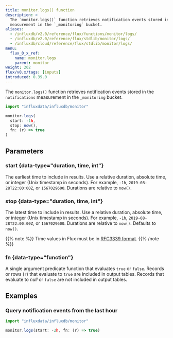 ```yaml
---
title: monitor.logs() function
description: >
  The `monitor.logs()` function retrieves notification events stored in the `notifications`
  measurement in the `_monitoring` bucket.
aliases:
  - /influxdb/v2.0/reference/flux/functions/monitor/logs/
  - /influxdb/v2.0/reference/flux/stdlib/monitor/logs/
  - /influxdb/cloud/reference/flux/stdlib/monitor/logs/
menu:
  flux_0_x_ref:
    name: monitor.logs
    parent: monitor
weight: 202
flux/v0.x/tags: [inputs]
introduced: 0.39.0
---
```


The `monitor.logs()` function retrieves notification events stored in the `notifications`
measurement in the `_monitoring` bucket.

```js
import "influxdata/influxdb/monitor"

monitor.logs(
  start: -1h,
  stop: now(),
  fn: (r) => true
)
```

## Parameters

### start {data-type="duration, time, int"}
The earliest time to include in results.
Use a relative duration, absolute time, or integer (Unix timestamp in seconds).
For example, `-1h`, `2019-08-28T22:00:00Z`, or `1567029600`.
Durations are relative to `now()`.

### stop {data-type="duration, time, int"}
The latest time to include in results.
Use a relative duration, absolute time, or integer (Unix timestamp in seconds).
For example, `-1h`, `2019-08-28T22:00:00Z`, or `1567029600`.
Durations are relative to `now()`.
Defaults to `now()`.

{{% note %}}
Time values in Flux must be in [RFC3339 format](/flux/v0.x/spec/types#timestamp-format).
{{% /note %}}

### fn {data-type="function"}
A single argument predicate function that evaluates `true` or `false`.
Records or rows (`r`) that evaluate to `true` are included in output tables.
Records that evaluate to _null_ or `false` are not included in output tables.

## Examples

### Query notification events from the last hour
```js
import "influxdata/influxdb/monitor"

monitor.logs(start: -2h, fn: (r) => true)
```
